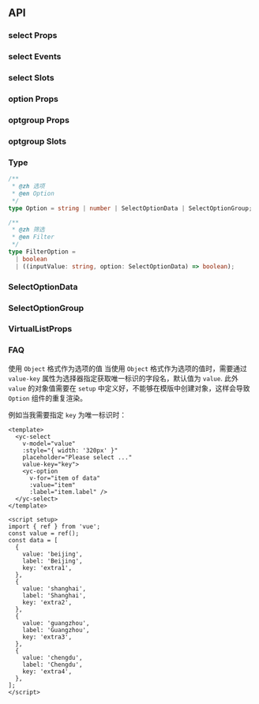 ## API

### select Props

<field-table :data="selectProps"/>

### select Events

<field-table :data="selectEvents" type="emits" />

### select Slots

<field-table :data="selectSlots"  type="slots"/>

### option Props

<field-table :data="optionProps"/>

### optgroup Props

<field-table :data="optgroupProps"/>

### optgroup Slots

<field-table :data="optgroupSlots"  type="slots"/>

### Type

```typescript
/**
 * @zh 选项
 * @en Option
 */
type Option = string | number | SelectOptionData | SelectOptionGroup;

/**
 * @zh 筛选
 * @en Filter
 */
type FilterOption =
  | boolean
  | ((inputValue: string, option: SelectOptionData) => boolean);
```

### SelectOptionData

<field-table :data="selectOptionDataProps"/>

### SelectOptionGroup

<field-table :data="selectOptionGroupProps"/>

### VirtualListProps

<field-table :data="virtualListPropsProps"/>

### FAQ

使用 `Object` 格式作为选项的值
当使用 `Object` 格式作为选项的值时，需要通过 `value-key` 属性为选择器指定获取唯一标识的字段名，默认值为 `value`.
此外 `value` 的对象值需要在 `setup` 中定义好，不能够在模版中创建对象，这样会导致 `Option` 组件的重复渲染。

例如当我需要指定 `key` 为唯一标识时：

```vue
<template>
  <yc-select
    v-model="value"
    :style="{ width: '320px' }"
    placeholder="Please select ..."
    value-key="key">
    <yc-option
      v-for="item of data"
      :value="item"
      :label="item.label" />
  </yc-select>
</template>

<script setup>
import { ref } from 'vue';
const value = ref();
const data = [
  {
    value: 'beijing',
    label: 'Beijing',
    key: 'extra1',
  },
  {
    value: 'shanghai',
    label: 'Shanghai',
    key: 'extra2',
  },
  {
    value: 'guangzhou',
    label: 'Guangzhou',
    key: 'extra3',
  },
  {
    value: 'chengdu',
    label: 'Chengdu',
    key: 'extra4',
  },
];
</script>
```

<script setup>
import { ref } from 'vue';

const selectProps = ref([
  {
    name: 'multiple',
    desc: '是否开启多选模式（多选模式默认开启搜索）',
    type: 'boolean',
    value: '`false`',
  },
  {
    name: 'model-value (v-model)',
    desc: '绑定值',
    type: 'string | number | boolean | Record<string, any> | (string | number | boolean | Record<string, any>)[]',
    value: '-',
  },
  {
    name: 'default-value',
    desc: '默认值（非受控模式）',
    type: 'string | number | boolean | Record<string, unknown> | (string | number | boolean | Record<string, unknown>)[]',
    value: '`\'\' | []`',
  },
  {
    name: 'input-value (v-model)',
    desc: '输入框的值',
    type: 'string',
    value: '-',
  },
  {
    name: 'default-input-value',
    desc: '输入框的默认值（非受控模式）',
    type: 'string',
    value: '`\'\'`',
  },
  {
    name: 'size',
    desc: '选择框的大小',
    type: '\'mini\' | \'small\' | \'medium\' | \'large\'',
    value: '`\'medium\'`',
  },
  {
    name: 'placeholder',
    desc: '占位符',
    type: 'string',
    value: '-',
  },
  {
    name: 'loading',
    desc: '是否为加载中状态',
    type: 'boolean',
    value: '`false`',
  },
  {
    name: 'disabled',
    desc: '是否禁用',
    type: 'boolean',
    value: '`false`',
  },
  {
    name: 'error',
    desc: '是否为错误状态',
    type: 'boolean',
    value: '`false`',
  },
  {
    name: 'allow-clear',
    desc: '是否允许清空',
    type: 'boolean',
    value: '`false`',
  },
  {
    name: 'allow-search',
    desc: '是否允许搜索',
    type: 'boolean | { retainInputValue?: boolean }',
    value: '`false` (single) | `true` (multiple)',
  },
  {
    name: 'allow-create',
    desc: '是否允许创建',
    type: 'boolean',
    value: '`false`',
  },
  {
    name: 'max-tag-count',
    desc: '多选模式下，最多显示的标签数量。0 表示不限制',
    type: 'number',
    value: '0',
  },
  {
    name: 'popup-container',
    desc: '弹出框的挂载容器',
    type: 'string | HTMLElement',
    value: '-',
  },
  {
    name: 'bordered',
    desc: '是否显示输入框的边框',
    type: 'boolean',
    value: '`true`',
  },
  {
    name: 'default-active-first-option',
    desc: '是否在无值时默认选择第一个选项',
    type: 'boolean',
    value: '`true`)',
  },
  {
    name: 'popup-visible (v-model)',
    desc: '是否显示下拉菜单',
    type: 'boolean',
    value: '-',
  },
  {
    name: 'default-popup-visible',
    desc: '弹出框默认是否可见（非受控模式）',
    type: 'boolean',
    value: '`false`',
  },
  {
    name: 'unmount-on-close',
    desc: '是否在下拉菜单关闭时销毁元素',
    type: 'boolean',
    value: '`false`',
  },
  {
    name: 'filter-option',
    desc: '是否过滤选项',
    type: 'boolean | ((inputValue: string, option: SelectOptionData) => boolean)',
    value: '`true`',
  },
  {
    name: 'options',
    desc: '选项数据',
    type: '(string | number | boolean | SelectOptionData | SelectOptionGroup)[]',
    value: '`[]`',
  },
  {
    name: 'virtual-list-props',
    desc: '传递虚拟列表属性，传入此参数以开启虚拟滚动 VirtualListProps',
    type: 'VirtualListProps',
    value: '-',
  },
  {
    name: 'trigger-props',
    desc: '下拉菜单的触发器属性',
    type: 'TriggerProps',
    value: '-',
  },
  {
    name: 'format-label',
    desc: '格式化显示内容',
    type: '(data: SelectOptionData) => string',
    value: '-',
  },
  {
    name: 'fallback-option',
    desc: '自定义值中不存在的选项',
    type: 'boolean | ((value: string | number | boolean | Record<string, unknown>) => SelectOptionData)',
    value: '`true`',
  },
  {
    name: 'show-extryc-options',
    desc: '是否在下拉菜单中显示额外选项',
    type: 'boolean',
    value: '`true`',
  },
  {
    name: 'value-key',
    desc: '用于确定选项键值的属性名',
    type: 'string',
    value: '`\'value\'`',
  },
  {
    name: 'search-delay',
    desc: '触发搜索事件的延迟时间',
    type: 'number',
    value: '`500`',
  },
  {
    name: 'limit',
    desc: '多选时最多的选择个数',
    type: 'number',
    value: '`0`',
  },
  {
    name: 'field-names',
    desc: '自定义 SelectOptionData 中的字段',
    type: 'SelectFieldNames',
    value: '-',
  },
  {
    name: 'scrollbar',
    desc: '是否开启虚拟滚动条',
    type: 'boolean',
    value: '`true`',
  },
  {
    name: 'show-header-on-empty',
    desc: '空状态时是否显示header',
    type: 'boolean',
    value: '`false`',
  },
  {
    name: 'show-footer-on-empty',
    desc: '空状态时是否显示footer',
    type: 'boolean',
    value: '`false`',
  },
  {
    name: 'tag-nowrap',
    desc: '标签内容不换行',
    type: 'boolean',
    value: '`false`)',
  },
]);

const selectEvents = ref([
  {
    name: 'change',
    desc: '值发生改变时触发',
    type: '(value: string | number | boolean | Record<string, any> | (string | number | boolean | Record<string, any>)[]) => void',
  },
  {
    name: 'input-value-change',
    desc: '输入框的值发生改变时触发',
    type: '(inputValue: string) => void',
  },
  {
    name: 'popup-visible-change',
    desc: '下拉框的显示状态改变时触发',
    type: '(visible: boolean) => void',
  },
  {
    name: 'clear',
    desc: '点击清除按钮时触发',
    type: '() => void',
  },
  {
    name: 'remove',
    desc: '点击标签的删除按钮时触发',
    type: '(removed: string | number | boolean | Record<string, any> | undefined) => void',
  },
  {
    name: 'search',
    desc: '用户搜索时触发',
    type: '(inputValue: string) => void',
  },
  {
    name: 'dropdown-scroll',
    desc: '下拉菜单发生滚动时触发',
    type: '() => void',
  },
  {
    name: 'dropdown-reach-bottom',
    desc: '下拉菜单滚动到底部时触发',
    type: '() => void',
  },
  {
    name: 'exceed-limit',
    desc: '多选超出限制时触发',
    type: '(value: string | number | boolean | Record<string, any> | undefined, ev: Event) => void',
  },
]);

const selectSlots = ref([
  {
    name: 'trigger',
    desc: '自定义触发元素',
  },
  {
    name: 'prefix',
    desc: '前缀元素',
  },
  {
    name: 'search-icon',
    desc: '选择框的搜索图标',
  },
  {
    name: 'loading-icon',
    desc: '选择框的加载中图标',
  },
  {
    name: 'arrow-icon',
    desc: '选择框的箭头图标',
  },
  {
    name: 'footer',
    desc: '下拉框的页脚',
  },
  {
    name: 'header',
    desc: '下拉框的页头',
  },
  {
    name: 'label',
    desc: '选择框的显示内容 (data: SelectOptionData)',
  },
  {
    name: 'option',
    desc: '选项内容 (data: SelectOptionData)',
  },
  {
    name: 'empty',
    desc: '选项为空时的显示内容',
  },
]);

const optionProps = ref([
  {
    name: 'value',
    desc: '选项值（如不填，会从内容中获取）',
    type: 'string | number | boolean | object',
    value: '-',
  },
  {
    name: 'label',
    desc: '选项标签（如不填，会从内容中获取）',
    type: 'string',
    value: '-',
  },
  {
    name: 'disabled',
    desc: '是否禁用',
    type: 'boolean',
    value: '`false`',
  },
  {
    name: 'tag-props',
    desc: '展示的标签属性',
    type: 'TagProps',
    value: '-',
  },
  {
    name: 'extra',
    desc: '额外数据',
    type: 'object',
    value: '-',
  },
  {
    name: 'index',
    desc: '用于手动指定选项的 index',
    type: 'number',
    value: '-',
  },
]);

const optgroupProps = ref([
  {
    name: 'label',
    desc: '选项组的标题',
    type: 'string',
    value: '-',
  },
]);

const optgroupSlots = ref([
  {
    name: 'label',
    desc: '选项组的标题',
  },
]);

const selectOptionDataProps = ref([
  {
    name: 'value',
    desc: '选项值',
    type: 'string | number | boolean | Record<string, unknown>',
    value: '-',
  },
  {
    name: 'label',
    desc: '选项内容',
    type: 'string',
    value: '-',
  },
  {
    name: 'disabled',
    desc: '是否禁用',
    type: 'boolean',
    value: 'false',
  },
  {
    name: 'tagProps',
    desc: '选项对应的多选标签的属性',
    type: 'any',
    value: '-',
  },
  {
    name: 'render',
    desc: '自定义渲染',
    type: 'RenderFunction',
    value: '-',
  },
]);

const selectOptionGroupProps = ref([
  {
    name: 'isGroup',
    desc: '是否为选项组',
    type: 'true',
    value: '-',
  },
  {
    name: 'label',
    desc: '选项组标题',
    type: 'string',
    value: '-',
  },
  {
    name: 'options',
    desc: '选项组中的选项',
    type: 'SelectOption[]',
    value: '-',
  },
]);

const virtualListPropsProps = ref([
  {
    name: 'itemHeight（必填）',
    desc: '每一项的高度',
    type: 'number',
    value: '-',

  },
  {
    name: 'threshold',
    desc: '开启虚拟滚动的元素数量阈值，当数据数量小于阈值时不会开启虚拟滚动。',
    type: 'number',
    value: '-',

  },
]);

</script>
